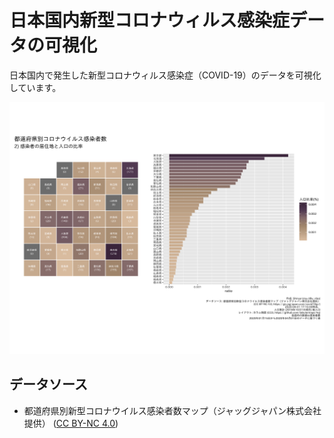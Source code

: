 日本国内新型コロナウィルス感染症データの可視化
================

日本国内で発生した新型コロナウィルス感染症（COVID-19）のデータを可視化しています。

![](figures/latest_prefecture_population_ratio.png)

## データソース

  - 都道府県別新型コロナウイルス感染者数マップ（ジャッグジャパン株式会社提供） ([CC
    BY-NC 4.0](https://creativecommons.org/licenses/by-nc/4.0/deed.ja))
